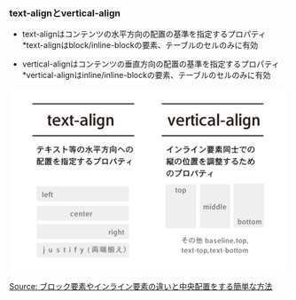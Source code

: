 ### text-alignとvertical-align

- text-alignはコンテンツの水平方向の配置の基準を指定するプロパティ
*text-alignはblock/inline-blockの要素、テーブルのセルのみに有効

- vertical-alignはコンテンツの垂直方向の配置の基準を指定するプロパティ  
*vertical-alignはinline/inline-blockの要素、テーブルのセルのみに有効

<img src="./img/content-alignment.jpg" />

[Source: ブロック要素やインライン要素の違いと中央配置をする簡単な方法](https://webdesign-pg.com/center-layout)